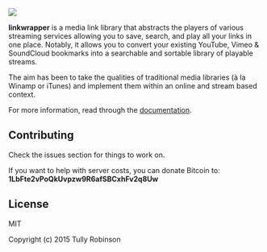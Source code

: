 <a href="https://linkwrapper.com"><img src="https://linkwrapper.com/img/feedLogo.png"></a>

**linkwrapper** is a media link library that abstracts the players of various streaming services allowing you to save, search, and play all your links in one place. Notably, it allows you to convert your existing YouTube, Vimeo & SoundCloud bookmarks into a searchable and sortable library of playable streams.

The aim has been to take the qualities of traditional media libraries (à la Winamp or iTunes) and implement them within an online and stream based context.

For more information, read through the [documentation](https://linkwrapper.com/docs/about).

## Contributing
Check the issues section for things to work on.

If you want to help with server costs, you can donate Bitcoin to: **1LbFte2vPoQkUvpzw9R6afSBCxhFv2q8Uw**

## License

MIT

Copyright (c) 2015 Tully Robinson
